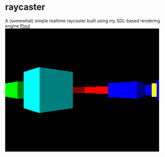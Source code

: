 # raycaster
A (somewhat) simple realtime raycaster built using my SDL-based rendering engine [Pixul](https://www.github.com/connormdoane/Pixul/)
![An example output image](https://github.com/connormdoane/raycaster/blob/master/screenshot.png)
